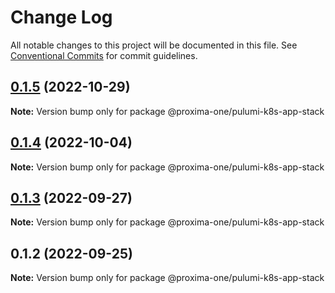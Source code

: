 # Change Log

All notable changes to this project will be documented in this file.
See [Conventional Commits](https://conventionalcommits.org) for commit guidelines.

## [0.1.5](https://github.com/proxima-one/pulumi-components/compare/@proxima-one/pulumi-k8s-app-stack@0.1.4...@proxima-one/pulumi-k8s-app-stack@0.1.5) (2022-10-29)

**Note:** Version bump only for package @proxima-one/pulumi-k8s-app-stack





## [0.1.4](https://github.com/proxima-one/pulumi-components/compare/@proxima-one/pulumi-k8s-app-stack@0.1.3...@proxima-one/pulumi-k8s-app-stack@0.1.4) (2022-10-04)

**Note:** Version bump only for package @proxima-one/pulumi-k8s-app-stack





## [0.1.3](https://github.com/proxima-one/pulumi-components/compare/@proxima-one/pulumi-k8s-app-stack@0.1.2...@proxima-one/pulumi-k8s-app-stack@0.1.3) (2022-09-27)

**Note:** Version bump only for package @proxima-one/pulumi-k8s-app-stack





## 0.1.2 (2022-09-25)

**Note:** Version bump only for package @proxima-one/pulumi-k8s-app-stack
